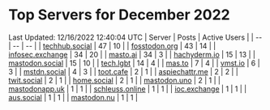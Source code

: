 # Top Servers for December 2022
Last Updated: 12/16/2022 12:40:04 UTC
| Server | Posts | Active Users |
| -- | -- | -- |
| [techhub.social](https://techhub.social/tags/PowerShell) | 47 | 10 |
| [fosstodon.org](https://fosstodon.org/tags/PowerShell) | 43 | 14 |
| [infosec.exchange](https://infosec.exchange/tags/PowerShell) | 34 | 20 |
| [masto.ai](https://masto.ai/tags/PowerShell) | 34 | 3 |
| [hachyderm.io](https://hachyderm.io/tags/PowerShell) | 15 | 13 |
| [mastodon.social](https://mastodon.social/tags/PowerShell) | 15 | 10 |
| [tech.lgbt](https://tech.lgbt/tags/PowerShell) | 14 | 4 |
| [mas.to](https://mas.to/tags/PowerShell) | 7 | 4 |
| [vmst.io](https://vmst.io/tags/PowerShell) | 6 | 3 |
| [mstdn.social](https://mstdn.social/tags/PowerShell) | 4 | 3 |
| [toot.cafe](https://toot.cafe/tags/PowerShell) | 2 | 1 |
| [aspiechattr.me](https://aspiechattr.me/tags/PowerShell) | 2 | 2 |
| [twit.social](https://twit.social/tags/PowerShell) | 2 | 1 |
| [home.social](https://home.social/tags/PowerShell) | 2 | 1 |
| [mastodon.uno](https://mastodon.uno/tags/PowerShell) | 2 | 1 |
| [mastodonapp.uk](https://mastodonapp.uk/tags/PowerShell) | 1 | 1 |
| [schleuss.online](https://schleuss.online/tags/PowerShell) | 1 | 1 |
| [ioc.exchange](https://ioc.exchange/tags/PowerShell) | 1 | 1 |
| [aus.social](https://aus.social/tags/PowerShell) | 1 | 1 |
| [mastodon.nu](https://mastodon.nu/tags/PowerShell) | 1 | 1 |
